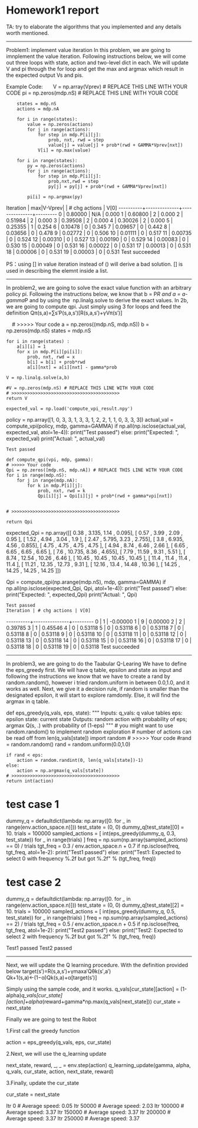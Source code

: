 # Homework1 report

TA: try to elaborate the algorithms that you implemented and any details worth mentioned.
**************
Problem1: implement value iteration
In this problem, we are going to imnplement the value iteration.
Following instructions below, we will come out three loops with state, action and two-level dict in each.
We will update V and pi through the for loop and get the max and argmax which result in the expected output Vs and pis.

Example Code:
        V = np.array(Vprev) # REPLACE THIS LINE WITH YOUR CODE
        pi = np.zeros(mdp.nS) # REPLACE THIS LINE WITH YOUR CODE
        
        states = mdp.nS
        actions = mdp.nA
        
        for i in range(states):
            value = np.zeros(actions)
            for j in range(actions):
                for step in mdp.P[i][j]:
                    prob, nxt, rwd = step
                    value[j] = value[j] + prob*(rwd + GAMMA*Vprev[nxt])
                V[i] = np.max(value)
                
        for i in range(states):
            py = np.zeros(actions)
            for j in range(actions):
                for step in mdp.P[i][j]:
                    prob,nxt,rwd = step
                    py[j] = py[j] + prob*(rwd + GAMMA*Vprev[nxt])
                        
            pi[i] = np.argmax(py)
            
Iteration | max|V-Vprev| | # chg actions | V[0]
----------+--------------+---------------+---------
   0      | 0.80000      |  N/A          | 0.000
   1      | 0.60800      |    2          | 0.000
   2      | 0.51984      |    2          | 0.000
   3      | 0.39508      |    2          | 0.000
   4      | 0.30026      |    2          | 0.000
   5      | 0.25355      |    1          | 0.254
   6      | 0.10478      |    0          | 0.345
   7      | 0.09657      |    0          | 0.442
   8      | 0.03656      |    0          | 0.478
   9      | 0.02772      |    0          | 0.506
  10      | 0.01111      |    0          | 0.517
  11      | 0.00735      |    0          | 0.524
  12      | 0.00310      |    0          | 0.527
  13      | 0.00190      |    0          | 0.529
  14      | 0.00083      |    0          | 0.530
  15      | 0.00049      |    0          | 0.531
  16      | 0.00022      |    0          | 0.531
  17      | 0.00013      |    0          | 0.531
  18      | 0.00006      |    0          | 0.531
  19      | 0.00003      |    0          | 0.531
Test succeeded

PS：using [] in value iteration instead of () will derive a bad solution.
[] is used in describing the elemnt inside a list. 

*********************
In problem2, we are going to solve the exact value function with an arbitrary policy pi.
Following the instructions below, we know that b = P*R and a = a-gamma*P and by using the  np.linalg.solve to derive the exact values.
In 2b, we are going to compute qpi. Just simply using 3 for loops and feed the definition
Qπ(s,a)=∑s′P(s,a,s′)[R(s,a,s′)+γVπ(s′)]

     
    # >>>>> Your code
    a = np.zeros((mdp.nS, mdp.nS)) 
    b = np.zeros(mdp.nS)
    states = mdp.nS
   
    for i in range(states) :
        a[i][i] = 1
        for x in mdp.P[i][pi[i]]:
            prob, nxt, rwd = x
            b[i] = b[i] + prob*rwd
            a[i][nxt] = a[i][nxt] - gamma*prob
            
    V = np.linalg.solve(a,b)
    
    #V = np.zeros(mdp.nS) # REPLACE THIS LINE WITH YOUR CODE
    # >>>>>>>>>>>>>>>>>>>>>>>>>>>>>>>>>>>>>>>>>
    return V
    
    expected_val = np.load('compute_vpi_result.npy')
    
policy = np.array([1, 0, 3, 3, 1, 3, 3, 1, 2, 2, 1, 1, 0, 3, 3, 3])
actual_val = compute_vpi(policy, mdp, gamma=GAMMA)
if np.all(np.isclose(actual_val, expected_val, atol=1e-4)):
    print("Test passed")
else:
    print("Expected: ", expected_val)
    print("Actual: ", actual_val)
   
    Test passed
    
    def compute_qpi(vpi, mdp, gamma):
    # >>>>> Your code
    Qpi = np.zeros([mdp.nS, mdp.nA]) # REPLACE THIS LINE WITH YOUR CODE
    for i in range(mdp.nS):
        for j in range(mdp.nA):
            for k in mdp.P[i][j]:
                prob, nxt, rwd = k
                Qpi[i][j] = Qpi[i][j] + prob*(rwd + gamma*vpi[nxt])
    
    
    # >>>>>>>>>>>>>>>>>>>>>>>>>>>>>>>>>>>>>>>>>
    
    return Qpi

expected_Qpi = np.array([[  0.38 ,   3.135,   1.14 ,   0.095],
       [  0.57 ,   3.99 ,   2.09 ,   0.95 ],
       [  1.52 ,   4.94 ,   3.04 ,   1.9  ],
       [  2.47 ,   5.795,   3.23 ,   2.755],
       [  3.8  ,   6.935,   4.56 ,   0.855],
       [  4.75 ,   4.75 ,   4.75 ,   4.75 ],
       [  4.94 ,   8.74 ,   6.46 ,   2.66 ],
       [  6.65 ,   6.65 ,   6.65 ,   6.65 ],
       [  7.6  ,  10.735,   8.36 ,   4.655],
       [  7.79 ,  11.59 ,   9.31 ,   5.51 ],
       [  8.74 ,  12.54 ,  10.26 ,   6.46 ],
       [ 10.45 ,  10.45 ,  10.45 ,  10.45 ],
       [ 11.4  ,  11.4  ,  11.4  ,  11.4  ],
       [ 11.21 ,  12.35 ,  12.73 ,   9.31 ],
       [ 12.16 ,  13.4  ,  14.48 ,  10.36 ],
       [ 14.25 ,  14.25 ,  14.25 ,  14.25 ]])

Qpi = compute_qpi(np.arange(mdp.nS), mdp, gamma=GAMMA)
if np.all(np.isclose(expected_Qpi, Qpi, atol=1e-4)):
    print("Test passed")
else:
    print("Expected: ", expected_Qpi)
    print("Actual: ", Qpi)
    
    Test passed
    Iteration | # chg actions | V[0]
----------+---------------+---------
   0      |      1        | -0.00000
   1      |      9        | 0.00000
   2      |      2        | 0.39785
   3      |      1        | 0.45546
   4      |      0        | 0.53118
   5      |      0        | 0.53118
   6      |      0        | 0.53118
   7      |      0        | 0.53118
   8      |      0        | 0.53118
   9      |      0        | 0.53118
  10      |      0        | 0.53118
  11      |      0        | 0.53118
  12      |      0        | 0.53118
  13      |      0        | 0.53118
  14      |      0        | 0.53118
  15      |      0        | 0.53118
  16      |      0        | 0.53118
  17      |      0        | 0.53118
  18      |      0        | 0.53118
  19      |      0        | 0.53118
Test succeeded
***************

 In problem3, we are going to do the Taabular Q-Learing
 We have to define the eps_greedy first.
 We will have q table, epsilon and state as  input and following the instructions we know that we have to create a rand by    random.random(), however i tried random.uniform in between 0.0,1.0, and it works as well.
 Next, we give it a decision rule, if random is smaller than the designated epsilon, it will start to explore ramdomly.
Else, it will find the argmax in q table.



def eps_greedy(q_vals, eps, state):
    """
    Inputs:
        q_vals: q value tables
        eps: epsilon
        state: current state
    Outputs:
        random action with probability of eps; argmax Q(s, .) with probability of (1-eps)
    """
    # you might want to use random.random() to implement random exploration
    #   number of actions can be read off from len(q_vals[state])
    import random
    # >>>>> Your code
    #rand = random.random()
    rand = random.uniform(0.0,1.0)
    
    if rand < eps:
        action = random.randint(0, len(q_vals[state])-1)
    else:
        action = np.argmax(q_vals[state])
    # >>>>>>>>>>>>>>>>>>>>>>>>>>>>>>>>>>>>>>>>>
    return int(action)

# test case 1
dummy_q = defaultdict(lambda: np.array([0. for _ in range(env.action_space.n)]))
test_state = (0, 0)
dummy_q[test_state][0] = 10.
trials = 100000
sampled_actions = [
    int(eps_greedy(dummy_q, 0.3, test_state))
    for _ in range(trials)
]
freq = np.sum(np.array(sampled_actions) == 0) / trials
tgt_freq = 0.3 / env.action_space.n + 0.7
if np.isclose(freq, tgt_freq, atol=1e-2):
    print("Test1 passed")
else:
    print("Test1: Expected to select 0 with frequency %.2f but got %.2f" % (tgt_freq, freq))
    
# test case 2
dummy_q = defaultdict(lambda: np.array([0. for _ in range(env.action_space.n)]))
test_state = (0, 0)
dummy_q[test_state][2] = 10.
trials = 100000
sampled_actions = [
    int(eps_greedy(dummy_q, 0.5, test_state))
    for _ in range(trials)
]
freq = np.sum(np.array(sampled_actions) == 2) / trials
tgt_freq = 0.5 / env.action_space.n + 0.5
if np.isclose(freq, tgt_freq, atol=1e-2):
    print("Test2 passed")
else:
    print("Test2: Expected to select 2 with frequency %.2f but got %.2f" % (tgt_freq, freq))

 Test1 passed
 Test2 passed
 
 ***
 
 Next, we will update the Q learning procedure. With the definition provided below
target(s′)=R(s,a,s′)+γmaxa′Qθk(s′,a′)
Qk+1(s,a)←(1−α)Qk(s,a)+α[target(s′)]

Simply using the sample code, and it works.
q_vals[cur_state][action] = (1-alpha)*q_vals[cur_state][action]+alpha*(reward+gamma*np.max(q_vals[next_state])) 
cur_state = next_state

Finally we are going to test the Robot

1.First call the greedy function

action = eps_greedy(q_vals, eps, cur_state)

2.Next, we will use the q_learning update

next_state, reward, _, _ = env.step(action)
q_learning_update(gamma, alpha, q_vals, cur_state, action, next_state, reward)

3.Finally, update the cur_state

cur_state = next_state


Itr 0 # Average speed: 0.05
Itr 50000 # Average speed: 2.03
Itr 100000 # Average speed: 3.37
Itr 150000 # Average speed: 3.37
Itr 200000 # Average speed: 3.37
Itr 250000 # Average speed: 3.37








 
 
 


